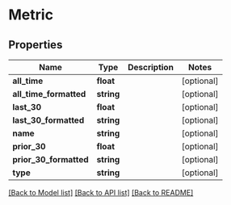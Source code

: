 # Metric

## Properties
Name | Type | Description | Notes
------------ | ------------- | ------------- | -------------
**all_time** | **float** |  | [optional] 
**all_time_formatted** | **string** |  | [optional] 
**last_30** | **float** |  | [optional] 
**last_30_formatted** | **string** |  | [optional] 
**name** | **string** |  | [optional] 
**prior_30** | **float** |  | [optional] 
**prior_30_formatted** | **string** |  | [optional] 
**type** | **string** |  | [optional] 

[[Back to Model list]](../README.md#documentation-for-models) [[Back to API list]](../README.md#documentation-for-api-endpoints) [[Back to README]](../README.md)


